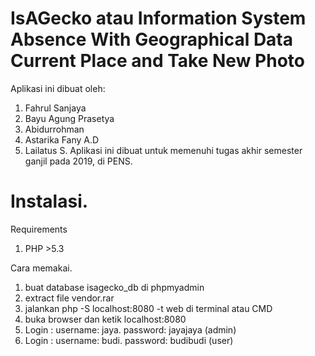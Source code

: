 IsAGecko atau Information System Absence With Geographical Data Current Place and Take New Photo
================================================================================================

Aplikasi ini dibuat oleh: 
1. Fahrul Sanjaya
2. Bayu Agung Prasetya
3. Abidurrohman
4. Astarika Fany A.D
5. Lailatus S.
Aplikasi ini dibuat untuk memenuhi tugas akhir semester ganjil pada 2019, di PENS.

Instalasi.
==========
Requirements
1. PHP >5.3

Cara memakai.
1. buat database isagecko_db di phpmyadmin
2. extract file vendor.rar
3. jalankan  php -S localhost:8080 -t web di terminal atau CMD
4. buka browser dan ketik  localhost:8080
5. Login : username: jaya. password: jayajaya (admin)
6. Login : username: budi. password: budibudi (user)
